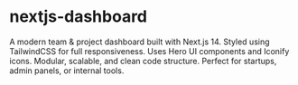 # nextjs-dashboard
A modern team &amp; project dashboard built with Next.js 14. Styled using TailwindCSS for full responsiveness. Uses Hero UI components and Iconify icons. Modular, scalable, and clean code structure. Perfect for startups, admin panels, or internal tools.
